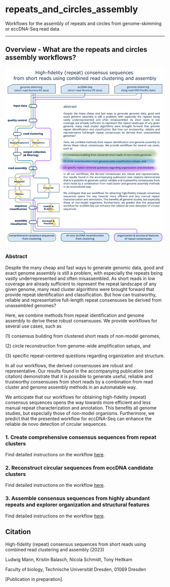# repeats_and_circles_assembly

Workflows for the assembly of repeats and circles from genome-skimming or eccDNA-Seq read data.

---

## Overview - What are the repeats and circles assembly workflows? 

![GraphicalAbstract.png](images/GraphicalAbstract.png)

### Abstract

Despite the many cheap and fast ways to generate genomic data, good and exact genome assembly is still a problem, with especially the repeats being vastly underrepresented and often misassembled. As short reads in low coverage are already sufficient to represent the repeat landscape of any given genome, many read cluster algorithms were brought forward that provide repeat identification and classification. But how can trustworthy, reliable and representative full-length repeat consensuses be derived from unassembled genomes?

Here, we combine methods from repeat identification and genome assembly to derive these robust consensuses. We provide workflows for several use cases, such as

(1) consensus building from clustered short reads of non-model genomes, 

(2) circle reconstruction from genome-wide amplification setups, and 

(3) specific repeat-centered questions regarding organization and structure.

In all our workflows, the derived consensuses are robust and representative. Our results found in the accompanying publication (see citation) demonstrate that it is possible to generate useful, reliable and trustworthy consensuses from short reads by a combination from read cluster and genome assembly methods in an automatable way. 

We anticipate that our workflows for obtaining high-fidelity (repeat) consensus sequences opens the way towards more efficient and less manual repeat characterization and annotation. This benefits all genome studies, but especially those of non-model organisms. Furthermore, we predict that the presented workflow for eccDNA-Seq can enhance the reliable de novo detection of circular sequences. 


### 1. Create comprehensive consensus sequences from repeat clusters

Find detailed instructions on the workflow [here](clust_assemble/README.md).

### 2. Reconstruct circular sequences from eccDNA candidate clusters

Find detailed instructions on the workflow [here](circ_assemble/README.md).

### 3. Assemble consensus sequences from highly abundant repeats and explorer organization and structural features

Find detailed instructions on the workflow [here](skim_assemble/README.md).

## Citation 

High-fidelity (repeat) consensus sequences from short reads using combined read clustering and assembly (2023) 

Ludwig Mann, Kristin Balasch, Nicola Schmidt, Tony Heitkam

Faculty of biology, Technische Universität Dresden, 01069 Dresden

[Publication in preparation].